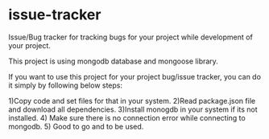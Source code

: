 # issue-tracker
Issue/Bug tracker for tracking bugs for your project while development of your project. 

This project is using mongodb database and mongoose library.

If you want to use this project for your project bug/issue tracker, you can do it simply by following below steps:

1)Copy code and set files for that in your system.
2)Read package.json file and download all dependencies.
3)Install monogdb in your system if its not installed.
4) Make sure there is no connection error while connecting to mongodb.
5) Good to go and to be used.
